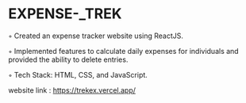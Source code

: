 # EXPENSE-_TREK
◦ Created an expense tracker website using ReactJS.

◦ Implemented features to calculate daily expenses for individuals and provided the ability to delete entries.

◦ Tech Stack: HTML, CSS, and JavaScript.

website link : https://trekex.vercel.app/ 
